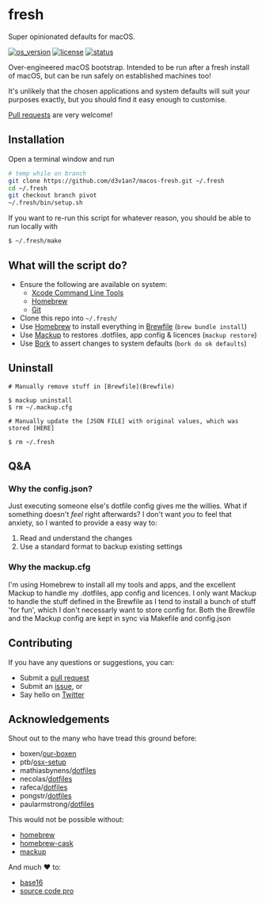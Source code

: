 # fresh

Super opinionated defaults for macOS.

[![os_version](https://img.shields.io/badge/macOS-10.13-blue.svg?maxAge=2592000)](https://www.apple.com/macos/high-sierra/)
[![license](https://img.shields.io/github/license/mashape/apistatus.svg?maxAge=2592000)](LICENSE.md)
[![status](https://img.shields.io/badge/status-WIP-red.svg?maxAge=2592000)](WIP.md)

Over-engineered macOS bootstrap. Intended to be run after a fresh install of macOS, but can be run safely on established machines too!

It's unlikely that the chosen applications and system defaults will suit your purposes exactly, but you should find it easy enough to customise.

[Pull requests](https://help.github.com/articles/creating-a-pull-request/) are very welcome!

## Installation

Open a terminal window and run
``` sh
# temp while on branch
git clone https://github.com/d3v1an7/macos-fresh.git ~/.fresh
cd ~/.fresh
git checkout branch pivot
~/.fresh/bin/setup.sh
```

If you want to re-run this script for whatever reason, you should be able to run locally with
```
$ ~/.fresh/make
```

## What will the script do?

- Ensure the following are available on system:
  - [Xcode Command Line Tools](https://developer.apple.com/xcode/downloads/)
  - [Homebrew](https://github.com/Homebrew/brew)
  - [Git](http://git-scm.com/downloads/)
- Clone this repo into `~/.fresh/`
- Use [Homebrew](https://github.com/Homebrew/brew) to install everything in [Brewfile](Brewfile) (`brew bundle install`)
- Use [Mackup](https://github.com/lra/mackup) to restores .dotfiles, app config & licences (`mackup restore`)
- Use [Bork](https://github.com/mattly/bork) to assert changes to system defaults (`bork do ok defaults`)

## Uninstall
```
# Manually remove stuff in [Brewfile](Brewfile)

$ mackup uninstall
$ rm ~/.mackup.cfg

# Manually update the [JSON FILE] with original values, which was stored [HERE]

$ rm ~/.fresh
```

## Q&A

### Why the config.json?

Just executing someone else's dotfile config gives me the willies. What if something doesn't _feel_ right afterwards? I don't want _you_ to feel that anxiety, so I wanted to provide a easy way to:
1. Read and understand the changes
2. Use a standard format to backup existing settings

### Why the mackup.cfg

I'm using Homebrew to install all my tools and apps, and the excellent Mackup to handle my .dotfiles, app config and licences. I only want Mackup to handle the stuff defined in the Brewfile as I tend to install a bunch of stuff 'for fun', which I don't necessarly want to store config for. Both the Brewfile and the Mackup config are kept in sync via Makefile and config.json

## Contributing

If you have any questions or suggestions, you can:
- Submit a [pull request](https://github.com/d3v1an7/fresh/pull/new/master)
- Submit an [issue](https://github.com/d3v1an7/fresh/issues/new), or
- Say hello on [Twitter](https://twitter.com/d3v1an7)

## Acknowledgements

Shout out to the many who have tread this ground before:
- boxen/[our-boxen](https://boxen.github.com/)
- ptb/[osx-setup](https://github.com/ptb/Mac-OS-X-Lion-Setup)
- mathiasbynens/[dotfiles](https://github.com/mathiasbynens/dotfiles)
- necolas/[dotfiles](https://github.com/necolas/dotfiles)
- rafeca/[dotfiles](https://github.com/rafeca/dotfiles)
- pongstr/[dotfiles](https://github.com/pongstr/dotfiles)
- paularmstrong/[dotfiles](https://github.com/paularmstrong/dotfiles)

This would not be possible without:
- [homebrew](https://github.com/Homebrew/brew)
- [homebrew-cask](https://github.com/caskroom/homebrew-cask)
- [mackup](https://github.com/lra/mackup)

And much :heart: to:
- [base16](https://github.com/chriskempson/base16)
- [source code pro](https://github.com/adobe-fonts/source-code-pro)
